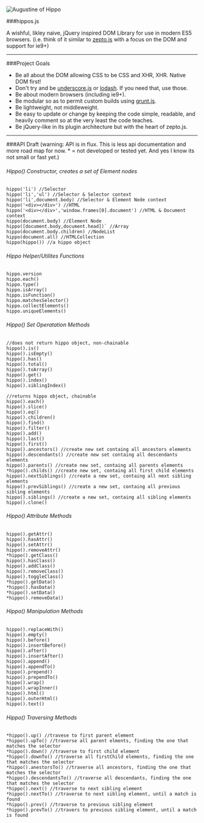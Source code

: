 
![Augustine of Hippo](https://raw.github.com/codylindley/hippojs/master/saint-augustine.jpeg)

###hippos.js


A wishful, likley naive, jQuery inspired DOM Library for use in modern ES5 browsers. 
(i.e. think of it similar to [zepto.js](http://zeptojs.com/) with a focus on the DOM and support for ie9+)

---

###Project Goals 

* Be all about the DOM allowing CSS to be CSS and XHR, XHR. Native DOM first!
* Don't try and be [underscore.js](http://underscorejs.org/) or [lodash](http://lodash.com/). If you need that, use those.
* Be about modern browsers (including ie9+).
* Be modular so as to permit custom builds using [grunt.js](http://gruntjs.com/).
* Be lightweight, not middleweight.
* Be easy to update or change by keeping the code simple, readable, and heavily comment so at the very least the code teaches.
* Be jQuery-like in its plugin architecture but with the heart of zepto.js.

---

###API Draft 
(warning: API is in flux. This is less api documentation and more road map for now. * = not developed or tested yet. And yes I know its not small or fast yet.)


###### Hippo() Constructor, creates a set of Element nodes

```
hippo('li') //Selector
hippo('li','ul') //Selector & Selector context
hippo('li',document.body) //Selector & Element Node context 
hippo('<div></div>') //HTML
hippo('<div></div>','window.frames[0].document') //HTML & Document context
hippo(document.body) //Element Node
hippo([document.body,document.head])` //Array
hippo(document.body.children) //NodeList
hippo(document.all) //HTMLCollection
hippo(hippo()) //a hippo object
```
###### Hippo Helper/Utilites Functions
```
hippo.version
hippo.each()
hippo.type()
hippo.isArray()
hippo.isFunction()
hippo.matchesSelector()
hippo.collectElements()
hippo.uniqueElements()
```
###### Hippo() Set Operatation Methods
```
//does not return hippo object, non-chainable
hippo().is()
hippo().isEmpty()
hippo().has()
hippo().total()
hippo().toArray()
hippo().get()
hippo().index()
hippo().siblingIndex()

//returns hippo object, chainable 
hippo().each()
hippo().slice()
hippo().eq()
hippo().children()
hippo().find()
hippo().filter()
hippo().add()
hippo().last()
hippo().first()
hippo().ancestors() //create new set containg all ancestors elements
hippo().descendants() //create new set containg all descendants elements
hippo().parents() //create new set, containg all parents elements
*hippo().childs() //create new set, containg all first child elements
hippo().nextSiblings() //create a new set, containg all next sibling elements
hippo().prevSiblings() //create a new set, containg all previous sibling elements
hippo().siblings() //create a new set, containg all sibling elements
hippo().clone()
```
###### Hippo() Attribute Methods
```
hippo().getAttr()
hippo().hasAttr()
hippo().setAttr()
hippo().removeAttr()
*hippo().getClass()
hippo().hasClass()
hippo().addClass()
hippo().removeClass()
hippo().toggleClass()
*hippo().getData()
*hippo().hasData()
*hippo().setData()
*hippo().removeData()
```
###### Hippo() Manipulation Methods
```
hippo().replaceWith()
hippo().empty()
hippo().before()
hippo().insertBefore()
hippo().after()
hippo().insertAfter()
hippo().append()
hippo().appendTo()
hippo().prepend()
hippo().prependTo()
hippo().wrap()
hippo().wrapInner()
hippo().html()
hippo().outerHtml()
hippo().text()
```
###### Hippo() Traversing Methods
```
*hippo().up() //travese to first parent element
*hippo().upTo() //traverse all parent elments, finding the one that matches the selector
*hippo().down() //traverse to first child element
*hippo().downTo() //traverse all firstChild elements, finding the one that matches the selector
*hippo().anestorsTo() //traverse all ancestors, finding the one that matches the selector
*hippo().descendantsTo() //traverse all descendants, finding the one that matches the selector
*hippo().next() //traverse to next sibling element
*hippo().nextTo() //traverse to next sibling element, until a match is found
*hippo().prev() //traverse to previous sibling element
*hippo().prevTo() //travers to previous sibling element, until a match is found
```

